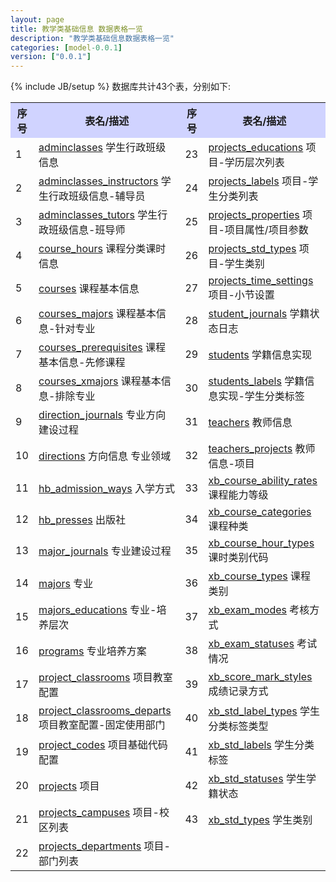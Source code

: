 ```yaml
---
layout: page
title: 教学类基础信息 数据表格一览
description: "教学类基础信息数据表格一览"
categories: [model-0.0.1]
version: ["0.0.1"]
---
```

{% include JB/setup %}
数据库共计43个表，分别如下:

<table class="table table-bordered table-striped table-condensed">
  <tr>
    <th style="background-color:#D0D3FF">序号</th>
    <th style="background-color:#D0D3FF">表名/描述</th>
    <th style="background-color:#D0D3FF">序号</th>
    <th style="background-color:#D0D3FF">表名/描述</th>
  </tr>
  <tr>
    <td>1</td>
    <td><a href="core.html#adminclasses">adminclasses</a> 学生行政班级信息</td>
    <td>23</td>
    <td><a href="core.html#projectseducations">projects_educations</a> 项目-学历层次列表</td>
  </tr>
  <tr>
    <td>2</td>
    <td><a href="core.html#adminclassesinstructors">adminclasses_instructors</a> 学生行政班级信息-辅导员</td>
    <td>24</td>
    <td><a href="core.html#projectslabels">projects_labels</a> 项目-学生分类列表</td>
  </tr>
  <tr>
    <td>3</td>
    <td><a href="core.html#adminclassestutors">adminclasses_tutors</a> 学生行政班级信息-班导师</td>
    <td>25</td>
    <td><a href="core.html#projectsproperties">projects_properties</a> 项目-项目属性/项目参数</td>
  </tr>
  <tr>
    <td>4</td>
    <td><a href="core.html#coursehours">course_hours</a> 课程分类课时信息</td>
    <td>26</td>
    <td><a href="core.html#projectsstdtypes">projects_std_types</a> 项目-学生类别</td>
  </tr>
  <tr>
    <td>5</td>
    <td><a href="core.html#courses">courses</a> 课程基本信息</td>
    <td>27</td>
    <td><a href="core.html#projectstimesettings">projects_time_settings</a> 项目-小节设置</td>
  </tr>
  <tr>
    <td>6</td>
    <td><a href="core.html#coursesmajors">courses_majors</a> 课程基本信息-针对专业</td>
    <td>28</td>
    <td><a href="core.html#studentjournals">student_journals</a> 学籍状态日志</td>
  </tr>
  <tr>
    <td>7</td>
    <td><a href="core.html#coursesprerequisites">courses_prerequisites</a> 课程基本信息-先修课程</td>
    <td>29</td>
    <td><a href="core.html#students">students</a> 学籍信息实现</td>
  </tr>
  <tr>
    <td>8</td>
    <td><a href="core.html#coursesxmajors">courses_xmajors</a> 课程基本信息-排除专业</td>
    <td>30</td>
    <td><a href="core.html#studentslabels">students_labels</a> 学籍信息实现-学生分类标签</td>
  </tr>
  <tr>
    <td>9</td>
    <td><a href="core.html#directionjournals">direction_journals</a> 专业方向建设过程</td>
    <td>31</td>
    <td><a href="misc.html#teachers">teachers</a> 教师信息</td>
  </tr>
  <tr>
    <td>10</td>
    <td><a href="core.html#directions">directions</a> 方向信息 专业领域</td>
    <td>32</td>
    <td><a href="misc.html#teachersprojects">teachers_projects</a> 教师信息-项目</td>
  </tr>
  <tr>
    <td>11</td>
    <td><a href="misc.html#hbadmissionways">hb_admission_ways</a> 入学方式</td>
    <td>33</td>
    <td><a href="xb.html#xbcourseabilityrates">xb_course_ability_rates</a> 课程能力等级</td>
  </tr>
  <tr>
    <td>12</td>
    <td><a href="misc.html#hbpresses">hb_presses</a> 出版社</td>
    <td>34</td>
    <td><a href="xb.html#xbcoursecategories">xb_course_categories</a> 课程种类</td>
  </tr>
  <tr>
    <td>13</td>
    <td><a href="core.html#majorjournals">major_journals</a> 专业建设过程</td>
    <td>35</td>
    <td><a href="xb.html#xbcoursehourtypes">xb_course_hour_types</a> 课时类别代码</td>
  </tr>
  <tr>
    <td>14</td>
    <td><a href="core.html#majors">majors</a> 专业</td>
    <td>36</td>
    <td><a href="xb.html#xbcoursetypes">xb_course_types</a> 课程类别</td>
  </tr>
  <tr>
    <td>15</td>
    <td><a href="core.html#majorseducations">majors_educations</a> 专业-培养层次</td>
    <td>37</td>
    <td><a href="xb.html#xbexammodes">xb_exam_modes</a> 考核方式</td>
  </tr>
  <tr>
    <td>16</td>
    <td><a href="core.html#programs">programs</a> 专业培养方案</td>
    <td>38</td>
    <td><a href="xb.html#xbexamstatuses">xb_exam_statuses</a> 考试情况</td>
  </tr>
  <tr>
    <td>17</td>
    <td><a href="core.html#projectclassrooms">project_classrooms</a> 项目教室配置</td>
    <td>39</td>
    <td><a href="xb.html#xbscoremarkstyles">xb_score_mark_styles</a> 成绩记录方式</td>
  </tr>
  <tr>
    <td>18</td>
    <td><a href="core.html#projectclassroomsdeparts">project_classrooms_departs</a> 项目教室配置-固定使用部门</td>
    <td>40</td>
    <td><a href="xb.html#xbstdlabeltypes">xb_std_label_types</a> 学生分类标签类型</td>
  </tr>
  <tr>
    <td>19</td>
    <td><a href="core.html#projectcodes">project_codes</a> 项目基础代码配置</td>
    <td>41</td>
    <td><a href="xb.html#xbstdlabels">xb_std_labels</a> 学生分类标签</td>
  </tr>
  <tr>
    <td>20</td>
    <td><a href="core.html#projects">projects</a> 项目</td>
    <td>42</td>
    <td><a href="xb.html#xbstdstatuses">xb_std_statuses</a> 学生学籍状态</td>
  </tr>
  <tr>
    <td>21</td>
    <td><a href="core.html#projectscampuses">projects_campuses</a> 项目-校区列表</td>
    <td>43</td>
    <td><a href="xb.html#xbstdtypes">xb_std_types</a> 学生类别</td>
  </tr>
  <tr>
    <td>22</td>
    <td><a href="core.html#projectsdepartments">projects_departments</a> 项目-部门列表</td>
    <td></td>
    <td></td>
  </tr>
</table>
